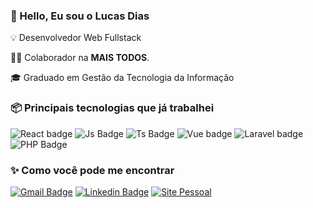 ### 👋 Hello, Eu sou o Lucas Dias

💡 Desenvolvedor Web Fullstack

👨‍💻 Colaborador na **MAIS TODOS**.

🎓 Graduado em Gestão da Tecnologia da Informação

<!-- ### ✔ Github Stats
![Profile Stats](https://github-readme-stats.vercel.app/api?username=lucasmg37&show_icons=true)
-->

### 📦 Principais tecnologias que já trabalhei
![React badge](https://img.shields.io/badge/-React-61DAFB?style=for-the-badge&logo=React&logoColor=222&)
![Js Badge](https://img.shields.io/badge/-JavaScript-F7DF1E?style=for-the-badge&logo=Javascript&logoColor=222)
![Ts Badge](https://img.shields.io/badge/-TypeScript-F7DF1E?style=for-the-badge&logo=Typescript&logoColor=222)
![Vue badge](https://img.shields.io/badge/-Vue-4FC08D?style=for-the-badge&logo=Vue.JS&logoColor=FFF)
![Laravel badge](https://img.shields.io/badge/-Laravel-FF2D20?style=for-the-badge&logo=Laravel&logoColor=FFF&)
![PHP Badge](https://img.shields.io/badge/-PHP-777BB4?style=for-the-badge&logo=Php&logoColor=white)


### ✨ Como você pode me encontrar
[![Gmail Badge](https://img.shields.io/badge/-lucasmg37@gmail.com-c14438?style=flat-square&logo=Gmail&logoColor=white&link=mailto:lucasmg37@gmail.com)](mailto:lucasmg37@gmail.com)
[![Linkedin Badge](https://img.shields.io/badge/-Lucas%20Dias-blue?style=flat-square&logo=Linkedin&logoColor=white&link=https://www.linkedin.com/in/lucas-junior/)](https://www.linkedin.com/in/lucas-junior/) 
[![Site Pessoal](https://img.shields.io/badge/-lucasjunior.com.br-black?style=flat-square&logo=About.me&logoColor=white&link=https://lucasjunior.com.br)](https://lucasjunior.com.br)



<!--
**Lucasmg37/lucasmg37** is a ✨ _special_ ✨ repository because its `README.md` (this file) appears on your GitHub profile.

- 🔭 I’m currently working on ...
- 🌱 I’m currently learning ...
- 👯 I’m looking to collaborate on ...
- 🤔 I’m looking for help with ...
- 💬 Ask me about ...
- 📫 How to reach me: ...
- 😄 Pronouns: ...
- ⚡ Fun fact: ...
-->
